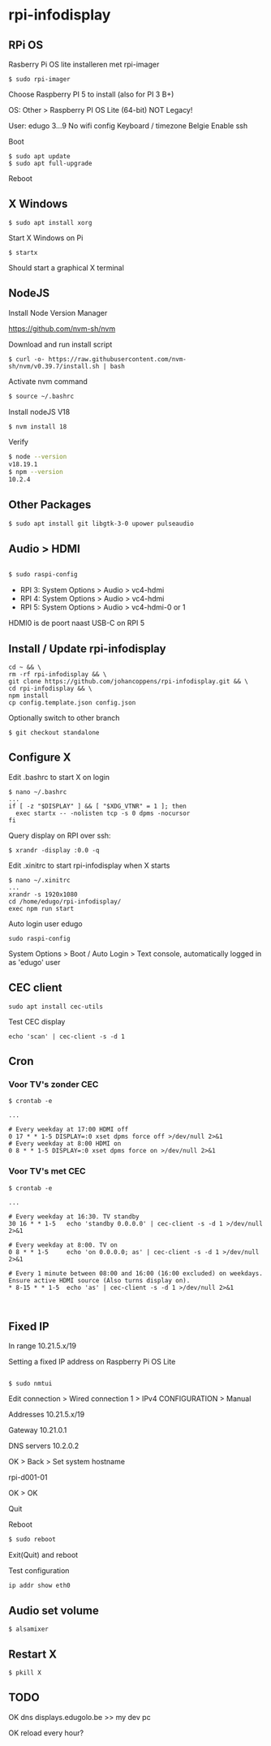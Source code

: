 # rpi-infodisplay

## RPi OS

Rasberry Pi OS lite installeren met rpi-imager

```
$ sudo rpi-imager
```

Choose Raspberry PI 5 to install (also for PI 3 B+)

OS: Other > Raspberry PI OS Lite (64-bit) NOT Legacy!

User: edugo 3...9
No wifi config
Keyboard / timezone Belgie
Enable ssh

Boot

```
$ sudo apt update
$ sudo apt full-upgrade

```

Reboot

## X Windows

```
$ sudo apt install xorg
```

Start X Windows on Pi

```
$ startx
```

Should start a graphical X terminal

## NodeJS

Install Node Version Manager

https://github.com/nvm-sh/nvm

Download and run install script

```
$ curl -o- https://raw.githubusercontent.com/nvm-sh/nvm/v0.39.7/install.sh | bash
```

Activate nvm command

```sh
$ source ~/.bashrc
```

Install nodeJS V18

```sh
$ nvm install 18
```

Verify

```sh
$ node --version
v18.19.1
$ npm --version
10.2.4
```

## Other Packages

```sh
$ sudo apt install git libgtk-3-0 upower pulseaudio
```

## Audio > HDMI

```sh

$ sudo raspi-config

```

- RPI 3: System Options > Audio > vc4-hdmi
- RPI 4: System Options > Audio > vc4-hdmi
- RPI 5: System Options > Audio > vc4-hdmi-0 or 1

HDMI0 is de poort naast USB-C on RPI 5

## Install / Update rpi-infodisplay

```
cd ~ && \
rm -rf rpi-infodisplay && \
git clone https://github.com/johancoppens/rpi-infodisplay.git && \
cd rpi-infodisplay && \
npm install
cp config.template.json config.json

```

Optionally switch to other branch

```
$ git checkout standalone

```

## Configure X

Edit .bashrc to start X on login

```
$ nano ~/.bashrc
...
if [ -z "$DISPLAY" ] && [ "$XDG_VTNR" = 1 ]; then
  exec startx -- -nolisten tcp -s 0 dpms -nocursor
fi

```

Query display on RPI over ssh:

```
$ xrandr -display :0.0 -q

```

Edit .xinitrc to start rpi-infodisplay when X starts

```
$ nano ~/.xinitrc
...
xrandr -s 1920x1080
cd /home/edugo/rpi-infodisplay/
exec npm run start
```

Auto login user edugo

```
sudo raspi-config
```

System Options > Boot / Auto Login > Text console, automatically logged in as 'edugo' user

## CEC client

```
sudo apt install cec-utils
```

Test CEC display

```
echo 'scan' | cec-client -s -d 1
```

## Cron

### Voor TV's zonder CEC

```
$ crontab -e

...

# Every weekday at 17:00 HDMI off
0 17 * * 1-5 DISPLAY=:0 xset dpms force off >/dev/null 2>&1
# Every weekday at 8:00 HDMI on
0 8 * * 1-5 DISPLAY=:0 xset dpms force on >/dev/null 2>&1
```

### Voor TV's met CEC

```
$ crontab -e

...

# Every weekday at 16:30. TV standby
30 16 * * 1-5   echo 'standby 0.0.0.0' | cec-client -s -d 1 >/dev/null 2>&1

# Every weekday at 8:00. TV on
0 8 * * 1-5     echo 'on 0.0.0.0; as' | cec-client -s -d 1 >/dev/null 2>&1

# Every 1 minute between 08:00 and 16:00 (16:00 excluded) on weekdays. Ensure active HDMI source (Also turns display on).
* 8-15 * * 1-5  echo 'as' | cec-client -s -d 1 >/dev/null 2>&1



```

## Fixed IP

In range 10.21.5.x/19

Setting a fixed IP address on Raspberry Pi OS Lite

```

$ sudo nmtui

```

Edit connection > Wired connection 1 > IPv4 CONFIGURATION > Manual

Addresses 10.21.5.x/19

Gateway 10.21.0.1

DNS servers 10.2.0.2

OK > Back > Set system hostname

rpi-d001-01

OK > OK

Quit

Reboot

```sh
$ sudo reboot

```

Exit(Quit) and reboot

Test configuration

```
ip addr show eth0
```

## Audio set volume

```
$ alsamixer
```

## Restart X

```
$ pkill X
```

## TODO

<!-- show info at boot for 15 secs -->

<!-- toggle info naar show 15 secs -->

OK dns displays.edugolo.be >> my dev pc

OK reload every hour?
